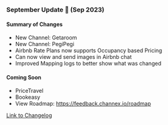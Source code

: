 ### September Update 🚀 (Sep 2023)

#### Summary of Changes
- New Channel: Getaroom
- New Channel: PegiPegi
- Airbnb Rate Plans now supports Occupancy based Pricing
- Can now view and send images in Airbnb chat
- Improved Mapping logs to better show what was changed

#### Coming Soon
- PriceTravel
- Bookeasy
- View Roadmap: https://feedback.channex.io/roadmap

[Link to Changelog](https://docs.channex.io/changelog)
